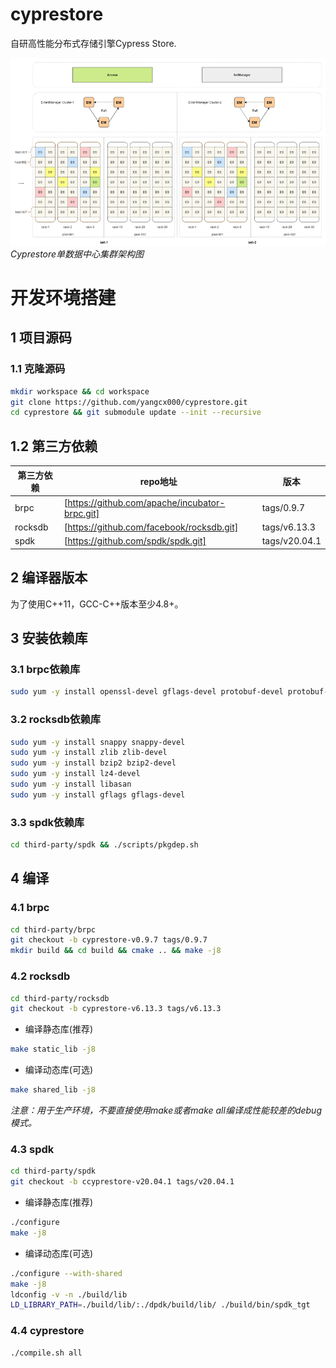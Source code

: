 # cyprestore
自研高性能分布式存储引擎Cypress Store.

![Cyprestore单数据中心集群架构图](docs/Architecture.png)
*Cyprestore单数据中心集群架构图*

# 开发环境搭建
## 1 项目源码
### 1.1 克隆源码
```sh
mkdir workspace && cd workspace  
git clone https://github.com/yangcx000/cyprestore.git  
cd cyprestore && git submodule update --init --recursive  
```

## 1.2 第三方依赖 
| 第三方依赖 | repo地址 | 版本 |
| ------ | ------ | ------ |
| brpc | [https://github.com/apache/incubator-brpc.git] | tags/0.9.7 |
| rocksdb | [https://github.com/facebook/rocksdb.git] | tags/v6.13.3 |
| spdk | [https://github.com/spdk/spdk.git] | tags/v20.04.1 |

## 2 编译器版本
为了使用C++11，GCC-C++版本至少4.8+。

## 3 安装依赖库
### 3.1 brpc依赖库
```sh
sudo yum -y install openssl-devel gflags-devel protobuf-devel protobuf-compiler leveldb-devel gperftools-devel gtest-devel
```

### 3.2 rocksdb依赖库
```sh
sudo yum -y install snappy snappy-devel  
sudo yum -y install zlib zlib-devel  
sudo yum -y install bzip2 bzip2-devel  
sudo yum -y install lz4-devel   
sudo yum -y install libasan  
sudo yum -y install gflags gflags-devel  
```

### 3.3 spdk依赖库
```sh
cd third-party/spdk && ./scripts/pkgdep.sh
```

## 4 编译
### 4.1 brpc
```sh
cd third-party/brpc  
git checkout -b cyprestore-v0.9.7 tags/0.9.7  
mkdir build && cd build && cmake .. && make -j8  
```

### 4.2 rocksdb
```sh
cd third-party/rocksdb   
git checkout -b cyprestore-v6.13.3 tags/v6.13.3  
```
- 编译静态库(推荐)  
```sh
make static_lib -j8
```
- 编译动态库(可选)  
```sh
make shared_lib -j8
```

*注意：用于生产环境，不要直接使用make或者make all编译成性能较差的debug模式。*

### 4.3 spdk
```sh
cd third-party/spdk  
git checkout -b ccyprestore-v20.04.1 tags/v20.04.1  
```
- 编译静态库(推荐)  
```sh
./configure  
make -j8  
```
- 编译动态库(可选)  
```sh
./configure --with-shared   
make -j8  
ldconfig -v -n ./build/lib  
LD_LIBRARY_PATH=./build/lib/:./dpdk/build/lib/ ./build/bin/spdk_tgt  
```
### 4.4 cyprestore
```sh
./compile.sh all
```
